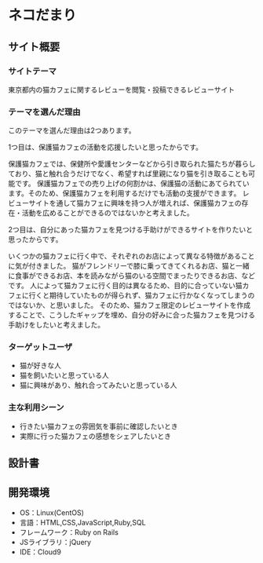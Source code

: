 # ネコだまり

## サイト概要

### サイトテーマ
東京都内の猫カフェに関するレビューを閲覧・投稿できるレビューサイト

### テーマを選んだ理由
このテーマを選んだ理由は2つあります。

1つ目は、保護猫カフェの活動を応援したいと思ったからです。

保護猫カフェでは、保健所や愛護センターなどから引き取られた猫たちが暮らしており、猫と触れ合うだけでなく、希望すれば里親になり猫を引き取ることも可能です。
保護猫カフェでの売り上げの何割かは、保護猫の活動にあてられています。そのため、保護猫カフェを利用するだけでも活動の支援ができます。
レビューサイトを通して猫カフェに興味を持つ人が増えれば、保護猫カフェの存在・活動を広めることができるのではないかと考えました。

2つ目は、自分にあった猫カフェを見つける手助けができるサイトを作りたいと思ったからです。

いくつかの猫カフェに行く中で、それぞれのお店によって異なる特徴があることに気が付きました。
猫がフレンドリーで膝に乗ってきてくれるお店、猫と一緒に食事ができるお店、本を読みながら猫のいる空間でまったりできるお店、などです。
人によって猫カフェに行く目的は異なるため、目的に合っていない猫カフェに行くと期待していたものが得られず、猫カフェに行かなくなってしまうのではないか、と思いました。
そのため、猫カフェ限定のレビューサイトを作成することで、こうしたギャップを埋め、自分の好みに合った猫カフェを見つける手助けをしたいと考えました。

### ターゲットユーザ
- 猫が好きな人
- 猫を飼いたいと思っている人
- 猫に興味があり、触れ合ってみたいと思っている人

### 主な利用シーン
- 行きたい猫カフェの雰囲気を事前に確認したいとき
- 実際に行った猫カフェの感想をシェアしたいとき

## 設計書


## 開発環境
- OS：Linux(CentOS)
- 言語：HTML,CSS,JavaScript,Ruby,SQL
- フレームワーク：Ruby on Rails
- JSライブラリ：jQuery
- IDE：Cloud9
